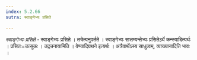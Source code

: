 ```yaml
---
index: 5.2.66
sutra: स्वाङ्गेभ्यः प्रसिते

---
```

_स्वाङ्गेभ्यः प्रसिते_ - स्वाङ्गेभ्यः प्रसिते । तत्रेत्यनुवर्तते । स्वाङ्गेभ्यः सप्तम्यन्तेभ्यः प्रसितेऽर्थे कन्स्यादित्यर्थः । प्रसितः=उत्सुकः । तद्रचनायामिति । वेण्यादिग्रथने इत्यर्थः । अत्रैवार्थेऽस्य साधुत्वम्, व्याख्यानादिति भावः । 